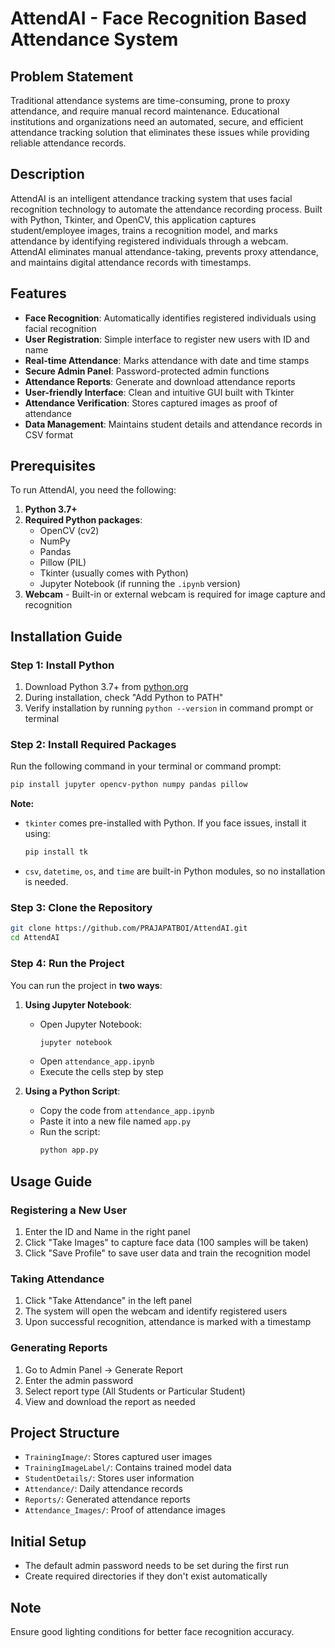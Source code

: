 # AttendAI - Face Recognition Based Attendance System

## Problem Statement

Traditional attendance systems are time-consuming, prone to proxy attendance, and require manual record maintenance. Educational institutions and organizations need an automated, secure, and efficient attendance tracking solution that eliminates these issues while providing reliable attendance records.

## Description

AttendAI is an intelligent attendance tracking system that uses facial recognition technology to automate the attendance recording process. Built with Python, Tkinter, and OpenCV, this application captures student/employee images, trains a recognition model, and marks attendance by identifying registered individuals through a webcam. AttendAI eliminates manual attendance-taking, prevents proxy attendance, and maintains digital attendance records with timestamps.

## Features

- **Face Recognition**: Automatically identifies registered individuals using facial recognition
- **User Registration**: Simple interface to register new users with ID and name
- **Real-time Attendance**: Marks attendance with date and time stamps
- **Secure Admin Panel**: Password-protected admin functions
- **Attendance Reports**: Generate and download attendance reports
- **User-friendly Interface**: Clean and intuitive GUI built with Tkinter
- **Attendance Verification**: Stores captured images as proof of attendance
- **Data Management**: Maintains student details and attendance records in CSV format

## Prerequisites

To run AttendAI, you need the following:

1. **Python 3.7+**
2. **Required Python packages**:
   - OpenCV (cv2)
   - NumPy
   - Pandas
   - Pillow (PIL)
   - Tkinter (usually comes with Python)
   - Jupyter Notebook (if running the `.ipynb` version)
3. **Webcam** - Built-in or external webcam is required for image capture and recognition

## Installation Guide

### Step 1: Install Python

1. Download Python 3.7+ from [python.org](https://www.python.org/downloads/)
2. During installation, check "Add Python to PATH"
3. Verify installation by running `python --version` in command prompt or terminal

### Step 2: Install Required Packages

Run the following command in your terminal or command prompt:

```bash
pip install jupyter opencv-python numpy pandas pillow
```

**Note:**

- `tkinter` comes pre-installed with Python. If you face issues, install it using:
  ```bash
  pip install tk
  ```
- `csv`, `datetime`, `os`, and `time` are built-in Python modules, so no installation is needed.

### Step 3: Clone the Repository

```bash
git clone https://github.com/PRAJAPATBOI/AttendAI.git
cd AttendAI
```

### Step 4: Run the Project

You can run the project in **two ways**:

1. **Using Jupyter Notebook**:

   - Open Jupyter Notebook:
     ```bash
     jupyter notebook
     ```
   - Open `attendance_app.ipynb`
   - Execute the cells step by step

2. **Using a Python Script**:

   - Copy the code from `attendance_app.ipynb`
   - Paste it into a new file named `app.py`
   - Run the script:
     ```bash
     python app.py
     ```

## Usage Guide

### Registering a New User

1. Enter the ID and Name in the right panel
2. Click "Take Images" to capture face data (100 samples will be taken)
3. Click "Save Profile" to save user data and train the recognition model

### Taking Attendance

1. Click "Take Attendance" in the left panel
2. The system will open the webcam and identify registered users
3. Upon successful recognition, attendance is marked with a timestamp

### Generating Reports

1. Go to Admin Panel → Generate Report
2. Enter the admin password
3. Select report type (All Students or Particular Student)
4. View and download the report as needed

## Project Structure

- `TrainingImage/`: Stores captured user images
- `TrainingImageLabel/`: Contains trained model data
- `StudentDetails/`: Stores user information
- `Attendance/`: Daily attendance records
- `Reports/`: Generated attendance reports
- `Attendance_Images/`: Proof of attendance images

## Initial Setup

- The default admin password needs to be set during the first run
- Create required directories if they don't exist automatically

## Note

Ensure good lighting conditions for better face recognition accuracy.

